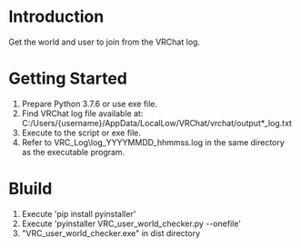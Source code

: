 # Introduction
Get the world and user to join from the VRChat log.
# Getting Started
1. Prepare Python 3.7.6 or use exe file.
2. Find VRChat log file available at:
 C:/Users/{username}/AppData/LocalLow/VRChat/vrchat/output*_log.txt
3. Execute to the script or exe file.
4. Refer to VRC_Log\log_YYYYMMDD_hhmmss.log in the same directory as the executable program.
# Bluild
1. Execute 'pip install pyinstaller'
2. Execute 'pyinstaller VRC_user_world_checker.py --onefile'
3. "VRC_user_world_checker.exe" in dist directory
